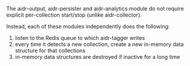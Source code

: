The aidr-output, aidr-persister and aidr-analytics module do not require explicit per-collection start/stop (unlike aidr-collector).

Instead, each of these modules independently does the following:

1. listen to the Redis queue to which aidr-tagger writes
1. every time it detects a new collection, create a new in-memory data structure for that collections
1. in-memory data structures are destroyed if inactive for a long time